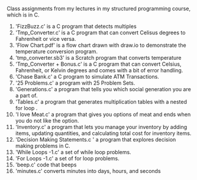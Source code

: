 Class assignments from my lectures in my structured programming course, which is in C.

1. 'FizzBuzz.c' is a C program that detects multiples
2. 'Tmp_Converter.c' is a C program that can convert Celisus degrees to Fahrenheit or vice versa.
3. 'Flow Chart.pdf' is a flow chart drawn with draw.io to demonstrate the temperature conversion program.
4. 'tmp_converter.sb3' is a Scratch program that converts temperature
5. 'Tmp_Converter + Bonus.c' is a C program that can convert Celsius, Fahrenheit, or Kelvin degrees and comes with a bit of error handling.
6. 'Chase Bank.c' a C program to simulate ATM Transactions.
7. '25 Problems.c' a program with 25 Problem Sets.
8. 'Generations.c' a program that tells you which social generation you are a part of.
9. 'Tables.c' a program that generates multiplication tables with a nested for loop .
10. 'I love Meat.c' a program that gives you options of meat and ends when you do not like the option.
11. 'Inventory.c' a program that lets you manage your inventory by adding items, updating quantities, and calculating total cost for inventory items.
12. 'Decision Making Statements.c ' a program that explores decision making problems in C.
13. 'While Loops -1.c' a set of while loop problems.
14. 'For Loops -1.c' a set of for loop problems.
15. 'beep.c' code that beeps 
16. 'minutes.c' converts minutes into days, hours, and seconds

   
